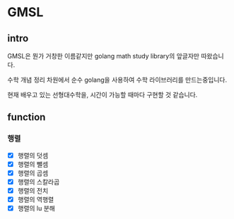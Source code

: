 # GMSL

## intro

GMSL은 뭔가 거창한 이름같지만 golang math study library의 앞글자만 따왔습니다.

수학 개념 정리 차원에서 순수 golang을 사용하여 수학 라이브러리를 만드는중입니다.

현재 배우고 있는 선형대수학을, 시간이 가능할 때마다 구현할 것 같습니다.

## function

### 행렬
- [x] 행렬의 덧셈
- [x] 행렬의 뺄셈
- [x] 행렬의 곱셈
- [x] 행렬의 스칼라곱
- [x] 행렬의 전치
- [x] 행렬의 역행렬
- [x] 행렬의 lu 분해
